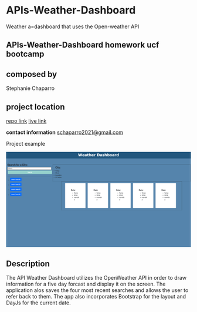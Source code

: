 # APIs-Weather-Dashboard
Weather a=dashboard that uses the Open-weather API

## APIs-Weather-Dashboard homework ucf bootcamp



## composed by
Stephanie Chaparro

## project location ##
[repo link](https://github.com/schaparro08/APIs-Weather-Dashboard)
[live link](https://schaparro08.github.io/APIs-Weather-Dashboard/)

**contact information**
schaparro2021@gmail.com


Project example

![screenshot](./assets/images/screencapture-file-Users-stephaniechaparro-roldan-Documents-UCF-Homework-APIs-Weather-Dashboard-index-html-2022-04-11-20_29_31.png)



## Description
The API Weather Dashboard utilizes the OpenWeather API in order to draw information for a five day forcast and display it on the screen. The application alos saves the four most recent searches and allows the user to refer back to them. The app also incorporates Bootstrap for the layout and DayJs for the current date.



